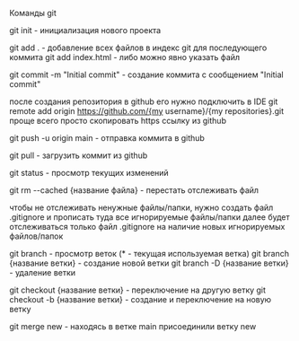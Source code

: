 Команды git

git init - инициализация нового проекта

git add . - добавление всех файлов в индекс git для последующего коммита
    git add index.html - либо можно явно указать файл 

git commit -m "Initial commit" - создание коммита с сообщением "Initial commit"

после создания репозитория в github его нужно подключить в IDE
git remote add origin https://github.com/{my username}/{my repositories}.git
    проще всего просто скопировать https ссылку из github

git push -u origin main - отправка коммита в github

git pull - загрузить коммит из github

git status - просмотр текущих изменений 

git rm --cached {название файла} - перестать отслеживать файл

чтобы не отслеживать ненужные файлы/папки, 
нужно создать файл .gitignore и прописать туда все игнорируемые файлы/папки
далее будет отслеживаться только файл .gitignore 
    на наличие новых игнорируемых файлов/папок

git branch - просмотр веток (* - текущая используемая ветка)
git branch {название ветки} - создание новой ветки
git branch -D {название ветки} - удаление ветки

git checkout {название ветки} - переключение на другую ветку
git checkout -b {название ветки} - создание и переключение на новую ветку


git merge new - находясь в ветке main присоединили ветку new